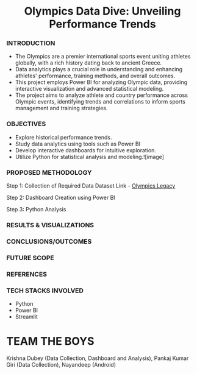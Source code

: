 <h1 align="center">Olympics Data Dive: Unveiling Performance Trends</h1>

### INTRODUCTION

- The Olympics are a premier international sports event uniting athletes globally, with a rich history dating back to ancient Greece. 
- Data analytics plays a crucial role in understanding and enhancing athletes' performance, training methods, and overall outcomes.
- This project employs Power BI for analyzing Olympic data, providing interactive visualization and advanced statistical modeling.
- The project aims to analyze athlete and country performance across Olympic events, identifying trends and correlations to inform sports management and training strategies.


### OBJECTIVES

- Explore historical performance trends.
- Study data analytics using tools such as Power BI  
- Develop interactive dashboards for intuitive exploration.
- Utilize Python for statistical analysis and modeling.![image]


### PROPOSED METHODOLOGY
Step 1: Collection of Required Data
Dataset Link - <a href="https://www.kaggle.com/datasets/krishd123/olympics-legacy-1896-2020" target="_blank">Olympics Legacy</a>

Step 2: Dashboard Creation using Power BI

Step 3: Python Analysis


### RESULTS & VISUALIZATIONS

### CONCLUSIONS/OUTCOMES

### FUTURE SCOPE

### REFERENCES

### TECH STACKS INVOLVED
- Python
- Power BI
- Streamlit

# TEAM THE BOYS
Krishna Dubey (Data Collection, Dashboard and Analysis), Pankaj Kumar Giri (Data Collection), Nayandeep (Android)
